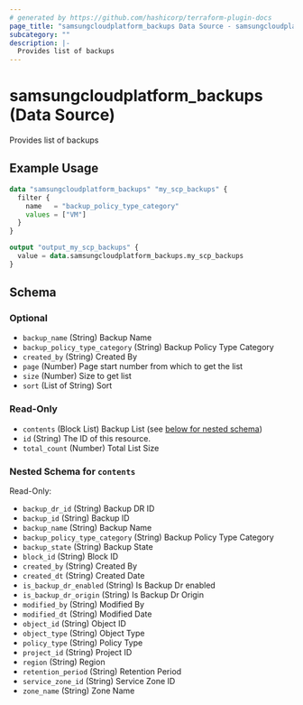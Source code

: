 ```yaml
---
# generated by https://github.com/hashicorp/terraform-plugin-docs
page_title: "samsungcloudplatform_backups Data Source - samsungcloudplatform"
subcategory: ""
description: |-
  Provides list of backups
---
```


# samsungcloudplatform_backups (Data Source)

Provides list of backups

## Example Usage

```terraform
data "samsungcloudplatform_backups" "my_scp_backups" {
  filter {
    name   = "backup_policy_type_category"
    values = ["VM"]
  }
}

output "output_my_scp_backups" {
  value = data.samsungcloudplatform_backups.my_scp_backups
}
```

<!-- schema generated by tfplugindocs -->
## Schema

### Optional

- `backup_name` (String) Backup Name
- `backup_policy_type_category` (String) Backup Policy Type Category
- `created_by` (String) Created By
- `page` (Number) Page start number from which to get the list
- `size` (Number) Size to get list
- `sort` (List of String) Sort

### Read-Only

- `contents` (Block List) Backup List (see [below for nested schema](#nestedblock--contents))
- `id` (String) The ID of this resource.
- `total_count` (Number) Total List Size

<a id="nestedblock--contents"></a>
### Nested Schema for `contents`

Read-Only:

- `backup_dr_id` (String) Backup DR ID
- `backup_id` (String) Backup ID
- `backup_name` (String) Backup Name
- `backup_policy_type_category` (String) Backup Policy Type Category
- `backup_state` (String) Backup State
- `block_id` (String) Block ID
- `created_by` (String) Created By
- `created_dt` (String) Created Date
- `is_backup_dr_enabled` (String) Is Backup Dr enabled
- `is_backup_dr_origin` (String) Is Backup Dr Origin
- `modified_by` (String) Modified By
- `modified_dt` (String) Modified Date
- `object_id` (String) Object ID
- `object_type` (String) Object Type
- `policy_type` (String) Policy Type
- `project_id` (String) Project ID
- `region` (String) Region
- `retention_period` (String) Retention Period
- `service_zone_id` (String) Service Zone ID
- `zone_name` (String) Zone Name


